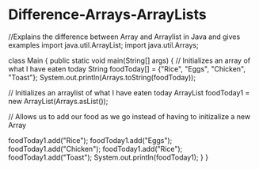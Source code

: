 # Difference-Arrays-ArrayLists
//Explains the difference between Array and Arraylist in Java and gives examples
import java.util.ArrayList;
import java.util.Arrays;

class Main {
    public static void main(String[] args) {
 // Initializes an array of what I have eaten today
 String foodToday[] = {"Rice", "Eggs", "Chicken", "Toast"};
 System.out.println(Arrays.toString(foodToday));
 
 // Initializes an arraylist of what I have eaten today
 ArrayList<String> foodToday1 = new ArrayList<String>(Arrays.asList());
 
 // Allows us to add our food as we go instead of having to initizalize a new Array
 
 foodToday1.add("Rice");
 foodToday1.add("Eggs");
 foodToday1.add("Chicken");
 foodToday1.add("Rice");
 foodToday1.add("Toast");
 System.out.println(foodToday1);
    }
}
